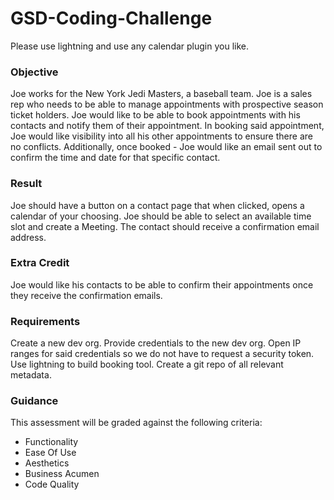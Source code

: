 # GSD-Coding-Challenge
 Please use lightning and use any calendar plugin you like.


### Objective
Joe works for the New York Jedi Masters, a baseball team. Joe is a sales rep who needs to be able to manage appointments with prospective season ticket holders. Joe would like to be able to book appointments with his contacts and notify them of their appointment. In booking said appointment, Joe would like visibility into all his other appointments to ensure there are no conflicts. Additionally, once booked - Joe would like an email sent out to confirm the time and date for that specific contact. 

### Result
Joe should have a button on a contact page that when clicked, opens a calendar of your choosing. Joe should be able to select an available time slot and create a Meeting. The contact should receive a confirmation email address. 

### Extra Credit
Joe would like his contacts to be able to confirm their appointments once they receive the confirmation emails.  

### Requirements
Create a new dev org. 
Provide credentials to the new dev org.
Open IP ranges for said credentials so we do not have to request a security token. 
Use lightning to build booking tool. 
Create a git repo of all relevant metadata. 

### Guidance
This assessment will be graded against the following criteria: 
* Functionality
* Ease Of Use
*	Aesthetics
*	Business Acumen 
*	Code Quality
